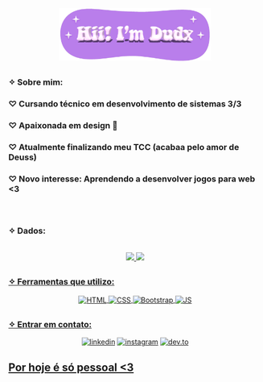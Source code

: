 <p align="center">
  <img width="60%" alt="Olá, eu sou Anurag. Eu faço código aberto!" src="me.png" /></a>
</p>


<h2></h2>

<h3> ✧ Sobre mim: </h3>

<div style="display: inline_block" >
  <h3> ♡ Cursando técnico em desenvolvimento de sistemas 3/3 </h3>
  <h3> ♡ Apaixonada em design 🤍</h3>
  <h3> ♡ Atualmente finalizando meu TCC (acabaa pelo amor de Deuss)</h3>
  <h3> ♡ Novo interesse: Aprendendo a desenvolver jogos para web <3 </h3>
 <div>

 <br>

<h2></h2>

<!-- Dados do perfil-->

<h3> ✧ Dados: </h3>

<br>

<div align="center">
  <a href="https://github.com/duxpereira">
  <img height="160em" src="https://github-readme-stats.vercel.app/api?username=dudxpereira&show_icons=true&theme=dracula&include_all_commits=true&count_private=true"/>
  <img height="160em" src="https://github-readme-stats.vercel.app/api/top-langs/?username=dudxpereira&layout=compact&langs_count=7&theme=dracula"/>
</div>

<h2></h2>

<!-- Linguagens-->

  <h3> </> ✧ Ferramentas que utilizo: </h3>

<div style="display: inline_block" align="center">
  <img align="center" alt="HTML" height="50" width="50" src="https://cdn-icons-png.flaticon.com/512/1051/1051277.png">
  <img align="center" alt="CSS" height="50" width="50" src="https://cdn-icons-png.flaticon.com/512/732/732190.png">
  <img align="center" alt="Bootstrap" height="50" width="50" src="https://cdn-icons-png.flaticon.com/512/5968/5968672.png">
  <img align="center" alt="JS" height="50" width="50" src="https://cdn-icons-png.flaticon.com/512/5968/5968292.png">
</div>

<h2></h2>

<!-- Como contactar -->

  <h3> </> ✧ Entrar em contato: </h3>

<div style="display: inline_block" align="center">
  <p align="center">
  <a href="www.linkedin.com/in/dudxpereira"><img height="54" width="54" src="https://img.icons8.com/color/96/000000/linkedin.png" alt=" linkedin"/></a>
  <a href="https://www.instagram.com/__dudaxx_p_/"><img height="55" width="55" src="https://img.icons8.com/color/96/000000/instagram-new.png" alt="instagram" /></a>
  <a href="https://dev.to/dudxpereira"><img height="50" width="50" src="https://cdn-icons-png.flaticon.com/512/5969/5969051.png" alt="dev.to"/></ a>
</p>
</div>

<h2></h2>


<h2> Por hoje é só pessoal <3 </h2>
